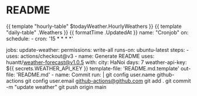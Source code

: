 # README
{{ template "hourly-table" $todayWeather.HourlyWeathers }}
{{ template "daily-table" .Weathers }}
{{ formatTime .UpdatedAt }}
name: "Cronjob"
on:
  schedule:
    - cron: '15 * * * *'

jobs:
  update-weather:
    permissions: write-all
    runs-on: ubuntu-latest
    steps:
      - uses: actions/checkout@v3
      - name: Generate README
        uses: huantt/weather-forecast@v1.0.5
        with:
          city: HaNoi
          days: 7
          weather-api-key: ${{ secrets.WEATHER_API_KEY }}
          template-file: 'README.md.template'
          out-file: 'README.md'
      - name: Commit
        run: |
          git config user.name github-actions
          git config user.email github-actions@github.com
          git add .
          git commit -m "update weather"
          git push origin main
          